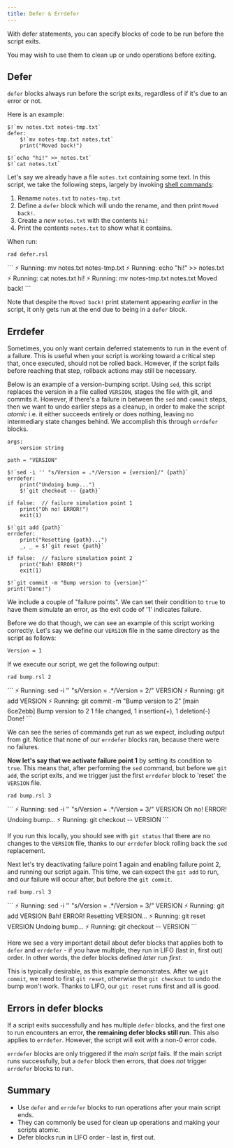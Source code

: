 ```yaml
---
title: Defer & Errdefer
---
```


With defer statements, you can specify blocks of code to be run before the script exits.

You may wish to use them to clean up or undo operations before exiting.

## Defer

`defer` blocks always run before the script exits, regardless of if it's due to an error or not.

Here is an example:

```rsl title="defer.rsl"
$!`mv notes.txt notes-tmp.txt`
defer:
    $!`mv notes-tmp.txt notes.txt`
    print("Moved back!")

$!`echo "hi!" >> notes.txt`
$!`cat notes.txt`
```

Let's say we already have a file `notes.txt` containing some text. In this script, we take the following steps, largely by invoking [shell commands](./shell-commands.md):

1. Rename `notes.txt` to `notes-tmp.txt`
2. Define a `defer` block which will undo the rename, and then print `Moved back!`.
3. Create a *new* `notes.txt` with the contents `hi!`
4. Print the contents `notes.txt` to show what it contains.

When run:

```shell
rad defer.rsl
```

<div class="result">
```
⚡️ Running: mv notes.txt notes-tmp.txt
⚡️ Running: echo "hi!" >> notes.txt
⚡️ Running: cat notes.txt
hi!
⚡️ Running: mv notes-tmp.txt notes.txt
Moved back!
```
</div>

Note that despite the `Moved back!` print statement appearing *earlier* in the script, it only gets run at the end due to being in a `defer` block.

## Errdefer

Sometimes, you only want certain deferred statements to run in the event of a failure.
This is useful when your script is working toward a critical step that, once executed, should not be rolled back.
However, if the script fails before reaching that step, rollback actions may still be necessary.

Below is an example of a version-bumping script. Using `sed`, this script replaces the version in a file called `VERSION`, stages the file with git,
and commits it. However, if there's a failure in between the `sed` and `commit` steps, then we want to undo earlier steps as a cleanup, in order to
make the script *atomic* i.e. it either succeeds entirely or does nothing, leaving no intermediary state changes behind. We accomplish this through `errdefer` blocks. 

```rsl title="bump.rsl"
args:
    version string

path = "VERSION"

$!`sed -i '' "s/Version = .*/Version = {version}/" {path}`
errdefer:
    print("Undoing bump...")
    $!`git checkout -- {path}`

if false:  // failure simulation point 1
    print("Oh no! ERROR!")
    exit(1)

$!`git add {path}`
errdefer:
    print("Resetting {path}...")
    _, _ = $!`git reset {path}`

if false:  // failure simulation point 2
    print("Bah! ERROR!")
    exit(1)

$!`git commit -m "Bump version to {version}"`
print("Done!")
```

We include a couple of "failure points". We can set their condition to `true` to have them simulate an error, as the exit code of '1' indicates failure.

Before we do that though, we can see an example of this script working correctly. Let's say we define our `VERSION` file in the same directory as the script as follows:

```txt title="VERSION"
Version = 1
```

If we execute our script, we get the following output:

```shell
rad bump.rsl 2
```

<div class="result">
```
⚡️ Running: sed -i '' "s/Version = .*/Version = 2/" VERSION
⚡️ Running: git add VERSION
⚡️ Running: git commit -m "Bump version to 2"
[main 6ce2ebb] Bump version to 2
 1 file changed, 1 insertion(+), 1 deletion(-)
Done!
```
</div>

We can see the series of commands get run as we expect, including output from git. Notice that none of our `errdefer` blocks ran, because there were no failures.

**Now let's say that we activate failure point 1** by setting its condition to `true`. This means that, after performing the `sed` command, but before we `git add`, the script exits, and we trigger just the first `errdefer` block to 'reset' the `VERSION` file.

```shell
rad bump.rsl 3
```

<div class="result">
```
⚡️ Running: sed -i '' "s/Version = .*/Version = 3/" VERSION
Oh no! ERROR!
Undoing bump...
⚡️ Running: git checkout -- VERSION
```
</div>

If you run this locally, you should see with `git status` that there are no changes to the `VERSION` file, thanks to our `errdefer` block rolling back the `sed` replacement.

Next let's try deactivating failure point 1 again and enabling failure point 2, and running our script again. This time, we can expect the `git add` to run, and our failure will occur after, but before the `git commit`.

```shell
rad bump.rsl 3
```

<div class="result">
```
⚡️ Running: sed -i '' "s/Version = .*/Version = 3/" VERSION
⚡️ Running: git add VERSION
Bah! ERROR!
Resetting VERSION...
⚡️ Running: git reset VERSION
Undoing bump...
⚡️ Running: git checkout -- VERSION
```
</div>

Here we see a very important detail about defer blocks that applies both to `defer` and `errdefer` - if you have multiple, they run in LIFO (last in, first out) order. In other words, the defer blocks defined *later* run *first*.

This is typically desirable, as this example demonstrates. After we `git commit`, we need to first `git reset`, otherwise the `git checkout` to undo the bump won't work. Thanks to LIFO, our `git reset` runs first and all is good.

## Errors in defer blocks

If a script exits successfully and has multiple `defer` blocks, and the first one to run encounters an error, **the remaining defer blocks still run**. This also applies to `errdefer`. However, the script will exit with a non-0 error code.

`errdefer` blocks are only triggered if the *main script* fails. If the main script runs successfully, but a `defer` block then errors, that does *not* trigger `errdefer` blocks to run.

## Summary

- Use `defer` and `errdefer` blocks to run operations after your main script ends.
- They can commonly be used for clean up operations and making your scripts atomic.
- Defer blocks run in LIFO order - last in, first out.

[//]: # (todo next? or end guide?)
